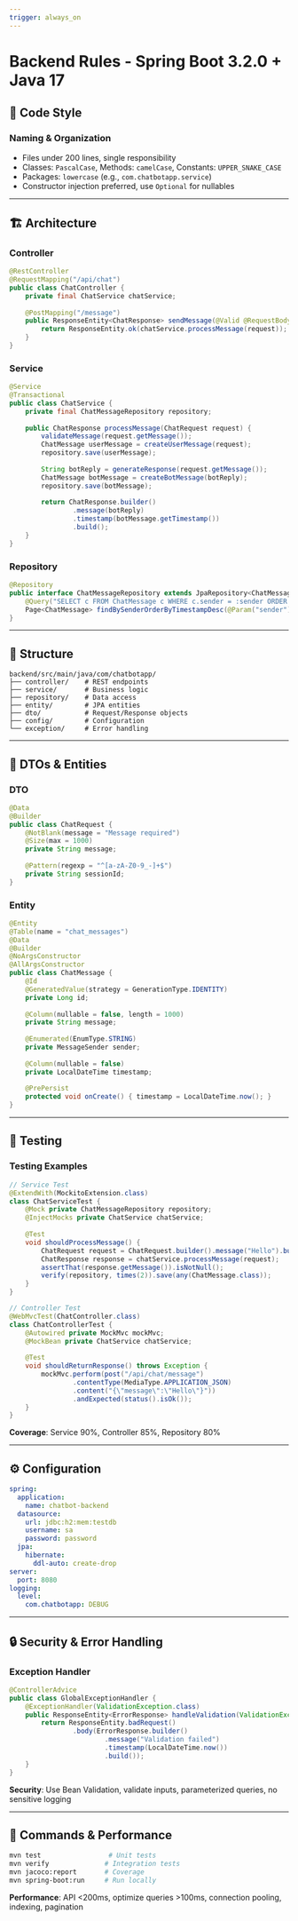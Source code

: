 ```yaml
---
trigger: always_on
---
```


# Backend Rules - Spring Boot 3.2.0 + Java 17

## 🎯 Code Style

### Naming & Organization
- Files under 200 lines, single responsibility
- Classes: `PascalCase`, Methods: `camelCase`, Constants: `UPPER_SNAKE_CASE`
- Packages: `lowercase` (e.g., `com.chatbotapp.service`)
- Constructor injection preferred, use `Optional` for nullables

---

## 🏗️ Architecture

### Controller
```java
@RestController
@RequestMapping("/api/chat")
public class ChatController {
    private final ChatService chatService;
    
    @PostMapping("/message")
    public ResponseEntity<ChatResponse> sendMessage(@Valid @RequestBody ChatRequest request) {
        return ResponseEntity.ok(chatService.processMessage(request));
    }
}
```

### Service
```java
@Service
@Transactional
public class ChatService {
    private final ChatMessageRepository repository;
    
    public ChatResponse processMessage(ChatRequest request) {
        validateMessage(request.getMessage());
        ChatMessage userMessage = createUserMessage(request);
        repository.save(userMessage);
        
        String botReply = generateResponse(request.getMessage());
        ChatMessage botMessage = createBotMessage(botReply);
        repository.save(botMessage);
        
        return ChatResponse.builder()
                .message(botReply)
                .timestamp(botMessage.getTimestamp())
                .build();
    }
}
```

### Repository
```java
@Repository
public interface ChatMessageRepository extends JpaRepository<ChatMessage, Long> {
    @Query("SELECT c FROM ChatMessage c WHERE c.sender = :sender ORDER BY c.timestamp DESC")
    Page<ChatMessage> findBySenderOrderByTimestampDesc(@Param("sender") String sender, Pageable pageable);
}
```

---

## 📁 Structure
```
backend/src/main/java/com/chatbotapp/
├── controller/    # REST endpoints
├── service/       # Business logic
├── repository/    # Data access
├── entity/        # JPA entities
├── dto/           # Request/Response objects
├── config/        # Configuration
└── exception/     # Error handling
```

---

## 📝 DTOs & Entities

### DTO
```java
@Data
@Builder
public class ChatRequest {
    @NotBlank(message = "Message required")
    @Size(max = 1000)
    private String message;
    
    @Pattern(regexp = "^[a-zA-Z0-9_-]+$")
    private String sessionId;
}
```

### Entity
```java
@Entity
@Table(name = "chat_messages")
@Data
@Builder
@NoArgsConstructor
@AllArgsConstructor
public class ChatMessage {
    @Id
    @GeneratedValue(strategy = GenerationType.IDENTITY)
    private Long id;
    
    @Column(nullable = false, length = 1000)
    private String message;
    
    @Enumerated(EnumType.STRING)
    private MessageSender sender;
    
    @Column(nullable = false)
    private LocalDateTime timestamp;
    
    @PrePersist
    protected void onCreate() { timestamp = LocalDateTime.now(); }
}
```

---

## 🧪 Testing

### Testing Examples
```java
// Service Test
@ExtendWith(MockitoExtension.class)
class ChatServiceTest {
    @Mock private ChatMessageRepository repository;
    @InjectMocks private ChatService chatService;
    
    @Test
    void shouldProcessMessage() {
        ChatRequest request = ChatRequest.builder().message("Hello").build();
        ChatResponse response = chatService.processMessage(request);
        assertThat(response.getMessage()).isNotNull();
        verify(repository, times(2)).save(any(ChatMessage.class));
    }
}

// Controller Test
@WebMvcTest(ChatController.class)
class ChatControllerTest {
    @Autowired private MockMvc mockMvc;
    @MockBean private ChatService chatService;
    
    @Test
    void shouldReturnResponse() throws Exception {
        mockMvc.perform(post("/api/chat/message")
                .contentType(MediaType.APPLICATION_JSON)
                .content("{\"message\":\"Hello\"}"))
                .andExpected(status().isOk());
    }
}
```

**Coverage**: Service 90%, Controller 85%, Repository 80%

---

## ⚙️ Configuration

```yaml
spring:
  application:
    name: chatbot-backend
  datasource:
    url: jdbc:h2:mem:testdb
    username: sa
    password: password
  jpa:
    hibernate:
      ddl-auto: create-drop
server:
  port: 8080
logging:
  level:
    com.chatbotapp: DEBUG
```

---

## 🔒 Security & Error Handling

### Exception Handler
```java
@ControllerAdvice
public class GlobalExceptionHandler {
    @ExceptionHandler(ValidationException.class)
    public ResponseEntity<ErrorResponse> handleValidation(ValidationException ex) {
        return ResponseEntity.badRequest()
                .body(ErrorResponse.builder()
                        .message("Validation failed")
                        .timestamp(LocalDateTime.now())
                        .build());
    }
}
```

**Security**: Use Bean Validation, validate inputs, parameterized queries, no sensitive logging

---

## 🚀 Commands & Performance

```bash
mvn test                 # Unit tests
mvn verify              # Integration tests
mvn jacoco:report       # Coverage
mvn spring-boot:run     # Run locally
```

**Performance**: API <200ms, optimize queries >100ms, connection pooling, indexing, pagination
